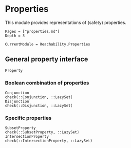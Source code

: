 # Properties

This module provides representations of (safety) properties.

```@contents
Pages = ["properties.md"]
Depth = 3
```

```@meta
CurrentModule = Reachability.Properties
```

## General property interface

```@docs
Property
```

### Boolean combination of properties

```@docs
Conjunction
check(::Conjunction, ::LazySet)
Disjunction
check(::Disjunction, ::LazySet)
```

### Specific properties


```@docs
SubsetProperty
check(::SubsetProperty, ::LazySet)
IntersectionProperty
check(::IntersectionProperty, ::LazySet)
```
